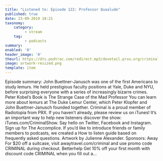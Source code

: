 ```yaml
---
title: "Listened to: Episode 122: Professor Quaalude"
published: true
date: 23-09-2019 18:21
taxonomy:
    category:
         - stream
    tag:
         - podcasts
summary:
enabled: '0'
header_image: '0'
theurl: https://dts.podtrac.com/redirect.mp3/dovetail.prxu.org/criminal/a1e2b774-c3af-4bf0-b5a2-ec253d48a2ec/Episode_122_Professor_Quaalude_Part_1.mp3
image: artwork-resized.png
template: item
---
```

 
Episode summary: John Buettner-Janusch was one of the first Americans to study lemurs. He held prestigious faculty positions at Yale, Duke and NYU, before surprising everyone with a series of increasingly bizarre crimes. Peter Kobel’s Book is The Strange Case of the Mad Professor You can learn more about lemurs at The Duke Lemur Center, which Peter Klopfer and John Buettner-Janusch founded together. Criminal is a proud member of Radiotopia from PRX. If you haven’t already, please review us on iTunes! It’s an important way to help new listeners discover the show: iTunes.com/CriminalShow. Say hello on Twitter, Facebook and Instagram. Sign up for The Accomplice. If you’d like to introduce friends or family members to podcasts, we created a How to listen guide based on frequently asked questions. Artwork by Julienne Alexander. Sponsors: Away For $20 off a suitcase, visit awaytravel.com/criminal and use promo code CRIMINAL during checkout. Betterhelp Get 10% off your first month with discount code CRIMINAL when you fill out a…
